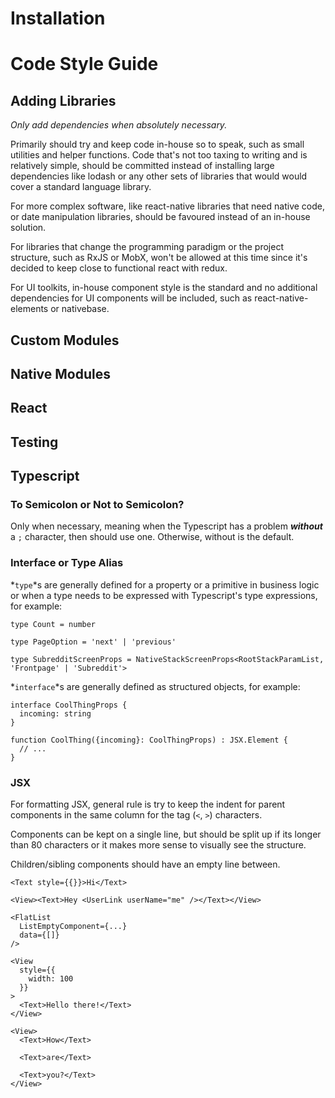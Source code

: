# Installation

# Code Style Guide

## Adding Libraries

*Only add dependencies when absolutely necessary.*

Primarily should try and keep code in-house so to speak, such as small utilities and helper functions. Code that's not too taxing to writing and is relatively simple, should be committed instead of installing large dependencies like lodash or any other sets of libraries that would would cover a standard language library.

For more complex software, like react-native libraries that need native code, or date manipulation libraries, should be favoured instead of an in-house solution.

For libraries that change the programming paradigm or the project structure, such as RxJS or MobX, won't be allowed at this time since it's decided to keep close to functional react with redux.

For UI toolkits, in-house component style is the standard and no additional dependencies for UI components will be included, such as react-native-elements or nativebase.

## Custom Modules

## Native Modules

## React

## Testing

## Typescript

### To Semicolon or Not to Semicolon?
Only when necessary, meaning when the Typescript has a problem ***without*** a `;` character, then should use one. Otherwise, without is the default.

### Interface or Type Alias
*`type`*s are generally defined for a property or a primitive in business logic or when a type needs to be expressed with Typescript's type expressions, for example:

```tsx
type Count = number

type PageOption = 'next' | 'previous'

type SubredditScreenProps = NativeStackScreenProps<RootStackParamList, 'Frontpage' | 'Subreddit'>

```

*`interface`*s are generally defined as structured objects, for example:

```tsx
interface CoolThingProps {
  incoming: string
}

function CoolThing({incoming}: CoolThingProps) : JSX.Element {
  // ...
}
```

### JSX
For formatting JSX, general rule is try to keep the indent for parent components in the same column for the tag (`<`, `>`) characters.

Components can be kept on a single line, but should be split up if its longer than 80 characters or it makes more sense to visually see the structure.

Children/sibling components should have an empty line between.

```tsx
<Text style={{}}>Hi</Text>

<View><Text>Hey <UserLink userName="me" /></Text></View>

<FlatList
  ListEmptyComponent={...}
  data={[]}
/>

<View
  style={{
    width: 100
  }}
>
  <Text>Hello there!</Text>
</View>

<View>
  <Text>How</Text>

  <Text>are</Text>

  <Text>you?</Text>
</View>
```
